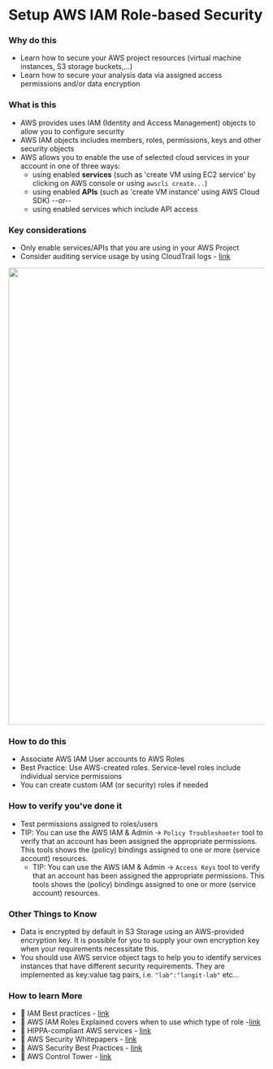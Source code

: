 # Setup AWS IAM Role-based Security

### Why do this
 - Learn how to secure your AWS project resources (virtual machine instances, S3 storage buckets,...)
 - Learn how to secure your analysis data via assigned access permissions and/or data encryption
 
### What is this
 - AWS provides uses IAM (Identity and Access Management) objects to allow you to configure security
 - AWS IAM objects includes members, roles, permissions, keys and other security objects
 - AWS allows you to enable the use of selected cloud services in your account in one of three ways:
    - using enabled **services** (such as 'create VM using EC2 service' by clicking on AWS 
    console or using `awscli create...`)
    - using enabled **APIs** (such as 'create VM instance' using AWS Cloud SDK) --or--
    - using enabled services which include API access

### Key considerations
 - Only enable services/APIs that you are using in your AWS Project
 - Consider auditing service usage by using CloudTrail logs - [link](https://docs.aws.amazon.com/awscloudtrail/latest/userguide/cloudtrail-user-guide.html)
<img src="https://d1.awsstatic.com/product-marketing/CloudTrail/product-page-diagram_AWS-CloudTrail_HIW.feb63815c1869399371b4b9cc1ae00e78ed9e67f.png" width=900>

### How to do this
 - Associate AWS IAM User accounts to AWS Roles 
 - Best Practice: Use AWS-created roles. Service-level roles include individual service permissions
 - You can create custom IAM (or security) roles if needed

### How to verify you've done it
 - Test permissions assigned to roles/users
 - TIP: You can use the AWS IAM & Admin -> `Policy Troubleshooter` tool to verify that an account has been assigned the appropriate permissions.  This tools shows the (policy) bindings assigned to one or more (service account) resources.
    - TIP: You can use the AWS IAM & Admin -> `Access Keys` tool to verify that an account has been assigned the appropriate permissions.  This tools shows the (policy) bindings assigned to one or more (service account) resources.

### Other Things to Know
 - Data is encrypted by default in S3 Storage using an AWS-provided encryption key.  It is possible for you to supply your own encryption key when your requirements necessitate this.
 - You should use AWS service object tags to help you to identify services instances that have different security requirements.  They are implemented as key:value tag pairs, i.e. `"lab":"langit-lab"` etc...

### How to learn More
 - 📘 IAM Best practices - [link](https://aws.amazon.com/iam/best-practices/)
 - 📘 AWS IAM Roles Explained covers when to use which type of role -[link](https://medium.com/@awscloud/aws-iam-roles-explained-c9c8f8f8f9e0)
 - 📘 HIPPA-compliant AWS services - [link](https://aws.amazon.com/compliance/hipaa-compliance/)
 - 📘 AWS Security Whitepapers - [link](https://aws.amazon.com/architecture/security-identity-compliance/?cards-all.sort-by=item.additionalFields.sortDate&cards-all.sort-order=desc&awsf.content-type=*all&awsf.methodology=*all)
 - 📘 AWS Security Best Practices - [link](https://aws.amazon.com/security/best-practices/)
 - 📘 AWS Control Tower - [link](https://aws.amazon.com/blogs/aws/aws-control-tower-set-up-govern-a-multi-account-aws-environment/)
